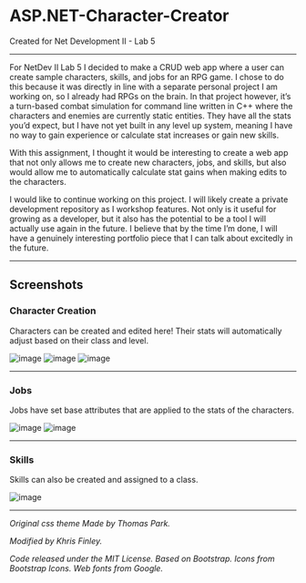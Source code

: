 # ASP.NET-Character-Creator
Created for Net Development II - Lab 5 
<hr/>

For NetDev II Lab 5 I decided to make a CRUD web app where a user can create sample characters, skills, and jobs for an RPG game. 
I chose to do this because it was directly in line with a separate personal project I am working on, so I already had RPGs on the brain. 
In that project however, it’s a turn-based combat simulation for command line written in C++ where the characters and enemies are currently static entities.
They have all the stats you’d expect, but I have not yet built in any level up system, meaning I have no way to gain experience or calculate stat increases or 
gain new skills.

With this assignment, I thought it would be interesting to create a web app that not only allows me to create new characters, jobs, and skills, but also 
would allow me to automatically calculate stat gains when making edits to the characters. 

I would like to continue working on this project. I will likely create a private development repository as I workshop features. 
Not only is it useful for growing as a developer, but it also has the potential to be a tool I will actually use again in the future. 
I believe that by the time I’m done, I will have a genuinely interesting portfolio piece that I can talk about excitedly in the future.

<hr/>

## Screenshots

### Character Creation

Characters can be created and edited here! Their stats will automatically adjust based on their class and level.

![image](https://github.com/KFinle/ASP.NET-Character-Creator/blob/main/readme-images/character-screen.png)
![image](https://github.com/KFinle/ASP.NET-Character-Creator/blob/main/readme-images/character-edit.png)
![image](https://github.com/KFinle/ASP.NET-Character-Creator/blob/main/readme-images/character-details.png)

<hr>

### Jobs
Jobs have set base attributes that are applied to the stats of the characters.

![image](https://github.com/KFinle/ASP.NET-Character-Creator/blob/main/readme-images/jobs-create.png)
![image](https://github.com/KFinle/ASP.NET-Character-Creator/blob/main/readme-images/jobs-screen.png)

<hr> 

### Skills
Skills can also be created and assigned to a class.

![image](https://github.com/KFinle/ASP.NET-Character-Creator/blob/main/readme-images/skills-create.png)
<hr>

<em>
Original css theme Made by Thomas Park.
 
Modified by Khris Finley.
 
Code released under the MIT License.
Based on Bootstrap. Icons from Bootstrap Icons. Web fonts from Google.
 </em>
